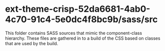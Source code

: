 # ext-theme-crisp-52da6681-4ab0-4c70-91c4-5e0dc4f8bc9b/sass/src

This folder contains SASS sources that mimic the component-class hierarchy. These files
are gathered in to a build of the CSS based on classes that are used by the build.
